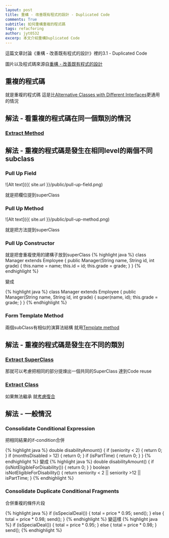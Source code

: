 ```yaml
---
layout: post
title: 重構 - 改善既有程式的設計 - Duplicated Code
comments: True
subtitle: 如何重構重複的程式碼
tags: refacforing
author: jyt0532
excerp: 本文介紹重構Duplicated Code
---
```


這篇文章討論《重構 - 改善既有程式的設計》裡的3.1 - Duplicated Code

圖片以及程式碼來源自[重構 - 改善既有程式的設計](https://www.tenlong.com.tw/products/9789861547534)


## 重複的程式碼

就是重複的程式碼 這是比[Alternative Classes with Different Interfaces](/2020/04/13/alternative-classes-with-different-interfaces/)更通用的情況


## 解法 - 看重複的程式碼在同一個類別的情況

### [Extract Method](/2020/04/09/large-method/#extract-method)

## 解法 - 重複的程式碼是發生在相同level的兩個不同subclass

### Pull Up Field

![Alt text]({{ site.url }}/public/pull-up-field.png)

就是把欄位提到superClass

### Pull Up Method

![Alt text]({{ site.url }}/public/pull-up-method.png)

就是把方法提到superClass

### Pull Up Constructor

就是把會重複使用的建構子放到superClass
{% highlight java %}
class Manager extends Employee {
  public Manager(String name, String id, int grade) {
    this.name = name;
    this.id = id;
    this.grade = grade;
  }
}
{% endhighlight %}

變成

{% highlight java %}
class Manager extends Employee {
  public Manager(String name, String id, int grade) {
    super(name, id);
    this.grade = grade;
  }
}
{% endhighlight %}

### Form Template Method

兩個subClass有相似的演算法結構 就用[Template method](/2017/09/12/template/)

## 解法 - 重複的程式碼是發生在不同的類別

### [Extract SuperClass](/2020/04/12/refused-bequest/#extract-superclass)

那就可以考慮把相同的部分提煉出一個共同的SuperClass 達到Code reuse

### [Extract Class](/2020/04/10/large-class/#extract-class)

如果無法繼承 就[考慮復合](/2018/05/05/favor-composition-over-inheritance/)

## 解法 - 一般情況

### Consolidate Conditional Expression

把相同結果的if-condition合併

{% highlight java %}
double disabilityAmount() {
  if (seniority < 2) {
    return 0;
  }
  if (monthsDisabled > 12) {
    return 0;
  }
  if (isPartTime) {
    return 0;
  }
}
{% endhighlight %}
變成
{% highlight java %}
double disabilityAmount() {
  if (isNotEligibleForDisability()) {
    return 0;
  }
}
boolean isNotEligibleForDisability() {
  return seniority < 2 || seniority >12 || isPartTime;
}
{% endhighlight %}

### Consolidate Duplicate Conditional Fragments

合併重複的條件片段


{% highlight java %}
if (isSpecialDeal()) {
  total = price * 0.95;
  send();
}
else {
  total = price * 0.98;
  send();
}
{% endhighlight %}
變這樣
{% highlight java %}
if (isSpecialDeal()) {
  total = price * 0.95;
}
else {
  total = price * 0.98;
}
send();
{% endhighlight %}


